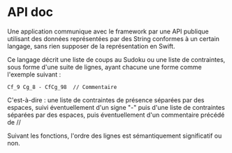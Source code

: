 #  API doc

Une application communique avec le framework par une API publique utilisant des données représentées par des String conformes à un certain langage, sans rien supposer de la représentation en Swift.

Ce langage décrit une liste de coups au Sudoku ou une liste de contraintes, sous forme d'une suite de lignes, ayant chacune une forme comme l'exemple suivant :

    Cf_9 Cg_8 - CfCg_98  // Commentaire
    
C'est-à-dire : une liste de contraintes de présence séparées par des espaces, suivi éventuellement d'un signe "-" puis d'une liste de contraintes séparées par des espaces, puis éventuellement d'un commentaire précédé de //


Suivant les fonctions, l'ordre des lignes est sémantiquement significatif ou non.
